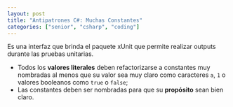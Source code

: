 ```yaml
---
layout: post
title: "Antipatrones C#: Muchas Constantes"
categories: ["senior", "csharp", "coding"]
---
```


Es una interfaz que brinda el paquete<!--more--> xUnit que permite realizar outputs durante las pruebas unitarias.

- Todos los **valores literales** deben refactorizarse a constantes muy nombradas al menos que su valor sea muy claro como caracteres `a`, `1` o valores booleanos como `true` o `false`;
- Las constantes deben ser nombradas para que su **propósito** sean bien claro.
